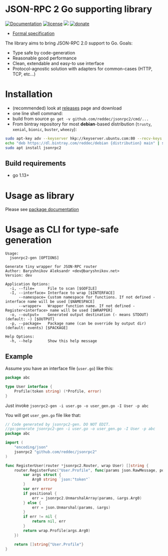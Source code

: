 # JSON-RPC 2 Go supporting library

[![Documentation](https://img.shields.io/badge/documentation-latest-green)](https://godoc.org/github.com/reddec/jsonrpc2)
[![license](https://img.shields.io/github/license/reddec/jsonrpc2.svg)](https://github.com/reddec/jsonrpc2)
[![](https://godoc.org/github.com/reddec/jsonrpc2?status.svg)](http://godoc.org/github.com/reddec/jsonrpc2)
[![donate](https://img.shields.io/badge/help_by️-donate❤-ff69b4)](http://reddec.net/about/#donate)

* [Formal specification](https://www.jsonrpc.org/specification)

The library aims to bring JSON-RPC 2.0 support to Go. Goals:

* Type safe by code-generation
* Reasonable good performance
* Clean, extendable and easy-to use interface
* Protocol-agnostic solution with adapters for common-cases (HTTP, TCP, etc...)


# Installation

* (recommended) look at  [releases](https://github.com/reddec/jsonrpc2/releases) page and download
* one line shell command:
* build from source `go get -v github.com/reddec/jsonrpc2/cmd/...`
* From bintray repository for most **debian**-based distribution (`trusty`, `xenial`, `bionic`, `buster`, `wheezy`):
```bash
sudo apt-key adv --keyserver hkp://keyserver.ubuntu.com:80 --recv-keys 379CE192D401AB61
echo "deb https://dl.bintray.com/reddec/debian {distribution} main" | sudo tee -a /etc/apt/sources.list
sudo apt install jsonrpc2
```

## Build requirements

* go 1.13+


# Usage as library

Please see [package documentation](https://godoc.org/github.com/reddec/jsonrpc2)


# Usage as CLI for type-safe generation

```
Usage:
  jsonrpc2-gen [OPTIONS]

Generate tiny wrapper for JSON-RPC router
Author: Baryshnikov Aleksandr <dev@baryshnikov.net>
Version: dev

Application Options:
  -i, --file=      File to scan [$GOFILE]
  -I, --interface= Interface to wrap [$INTERFACE]
      --namespace= Custom namespace for functions. If not defined - interface name will be used [$NAMESPACE]
      --wrapper=   Wrapper function name. If not defined - Register<interface> name will be used [$WRAPPER]
  -o, --output=    Generated output destination (- means STDOUT) (default: -) [$OUTPUT]
  -p, --package=   Package name (can be override by output dir) (default: events) [$PACKAGE]

Help Options:
  -h, --help       Show this help message
```

## Example

Assume you have an interface file (`user.go`) like this:

```go
package abc

type User interface {
	Profile(token string) (*Profile, error)
}
```

Just invoke `jsonrpc2-gen -i user.go -o user_gen.go -I User -p abc`

You will get `user_gen.go` file like that:


```go
// Code generated by jsonrpc2-gen. DO NOT EDIT.
//go:generate jsonrpc2-gen -i user.go -o user_gen.go -I User -p abc
package abc

import (
	"encoding/json"
	jsonrpc2 "github.com/reddec/jsonrpc2"
)

func RegisterUser(router *jsonrpc2.Router, wrap User) []string {
	router.RegisterFunc("User.Profile", func(params json.RawMessage, positional bool) (interface{}, error) {
		var args struct {
			Arg0 string `json:"token"`
		}
		var err error
		if positional {
			err = jsonrpc2.UnmarshalArray(params, &args.Arg0)
		} else {
			err = json.Unmarshal(params, &args)
		}
		if err != nil {
			return nil, err
		}
		return wrap.Profile(args.Arg0)
	})

	return []string{"User.Profile"}
}
```